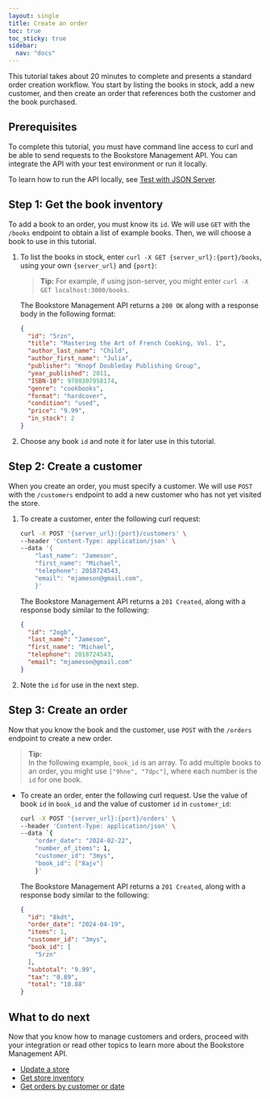 ```yaml
---
layout: single
title: Create an order
toc: true
toc_sticky: true
sidebar:
  nav: "docs"
---
```

This tutorial takes about 20 minutes to complete and presents a standard order creation workflow. You start by listing the books in stock, add a new customer, and then create an order that references both the customer and the book purchased.

## Prerequisites

To complete this tutorial, you must have command line access to curl and be able to send requests to the Bookstore Management API. You can integrate the API with your test environment or run it locally.

To learn how to run the API locally, see [Test with JSON Server](test-with-json-server.md).

## Step 1: Get the book inventory

To add a book to an order, you must know its `id`. We will use `GET` with the `/books` endpoint to obtain a list of example books. Then, we will choose a book to use in this tutorial.

1. To list the books in stock, enter `curl -X GET {server_url}:{port}/books`, using your own `{server_url}` and `{port}`:

    > **Tip:**
    > For example, if using json-server, you might enter `curl -X GET localhost:3000/books`.

    The Bookstore Management API returns a `200 OK` along with a response body in the following format:

    ```json
    {
      "id": "5rzn",
      "title": "Mastering the Art of French Cooking, Vol. 1",
      "author_last_name": "Child",
      "author_first_name": "Julia",
      "publisher": "Knopf Doubleday Publishing Group",
      "year_published": 2011,
      "ISBN-10": 9780307958174,
      "genre": "cookbooks",
      "format": "hardcover",
      "condition": "used",
      "price": "9.99",
      "in_stock": 2
    }
    ```

1. Choose any book `id` and note it for later use in this tutorial.

## Step 2: Create a customer

When you create an order, you must specify a customer. We will use `POST` with the `/customers` endpoint to add a new customer who has not yet visited the store.

1. To create a customer, enter the following curl request:

    ```bash
    curl -X POST '{server_url}:{port}/customers' \
    --header 'Content-Type: application/json' \
    --data '{
        "last_name": "Jameson",
        "first_name": "Michael",
        "telephone": 2018724543,
        "email": "mjameson@gmail.com",
        }'
    ```

    The Bookstore Management API returns a `201 Created`, along with a response body similar to the following:

    ```json
    {
      "id": "2ogb",
      "last_name": "Jameson",
      "first_name": "Michael",
      "telephone": 2018724543,
      "email": "mjameson@gmail.com"
    }
    ```

1. Note the `id` for use in the next step.

## Step 3: Create an order

Now that you know the book and the customer, use `POST` with the `/orders` endpoint to create a new order.

> **Tip:**  
> In the following example, `book_id` is an array. To add multiple books to an order, you might use `["9hne", "7dpc"]`, where each number is the `id` for one book.

* To create an order, enter the following curl request. Use the value of book `id` in `book_id` and the value of customer `id` in `customer_id`:

    ```bash
    curl -X POST '{server_url}:{port}/orders' \
    --header 'Content-Type: application/json' \
    --data `{
        "order_date": "2024-02-22",
        "number_of_items": 1,
        "customer_id": "3mys",
        "book_id": ["8ajv"]
        }'
    ```

    The Bookstore Management API returns a `201 Created`, along with a response body similar to the following:

    ```json
    {
      "id": "8kdt",
      "order_date": "2024-04-19",
      "items": 1,
      "customer_id": "3mys",
      "book_id": [
        "5rzn"
      ],
      "subtotal": "9.99",
      "tax": "0.89",
      "total": "10.88"
    }
    ```

## What to do next

Now that you know how to manage customers and orders, proceed with your integration or read other topics to learn more about the Bookstore Management API.

* [Update a store](update-store.md)
* [Get store inventory](get-store-inventory.md)
* [Get orders by customer or date](tutorials/orders-customer-date.md)
